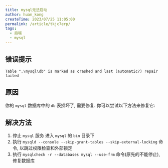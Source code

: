 ```yaml
---
title: mysql无法启动
author: huan_kong
createTime: 2023/07/25 11:05:00
permalink: /article/tkjc7erp/
tags:
  - 后端
  - mysql
---
```


## 错误提示

```
Table ".\mysql\db" is marked as crashed and last (automatic?) repair failed
```

## 原因

你的 `mysql` 数据库中的 `db` 表损坏了, 需要修复. 你可以尝试以下方法来修复它:

## 解决方法

1. 停止 `mysql` 服务 进入 `mysql` 的 `bin` 目录下
2. 执行 `mysqld --console --skip-grant-tables --skip-external-locking` 命令, 以跳过权限检查和外部锁定
3. 执行 `mysqlcheck -r --databases mysql --use-frm` 命令(原先的不能停止), 修复数据库
